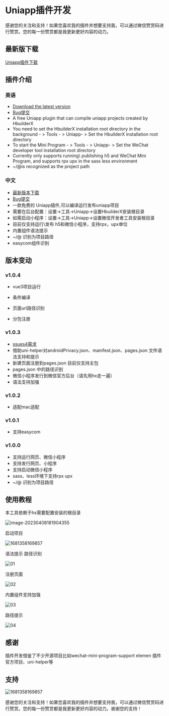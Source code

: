 # Uniapp插件开发



感谢您的关注和支持！如果您喜欢我的插件并想要支持我，可以通过微信赞赏码进行赞赏。您的每一份赞赏都是我更新更好内容的动力。



## 最新版下载

[Uniapp插件下载](https://ghproxy.com/https://github.com/lqc520/uniapp-plugin/releases/download/v1.0.4.B/Uniapp.zip)

## 插件介绍

### 英语
- [Download the latest version](https://github.com/lqc520/uniapp-plugin/releases)
- [Bug提交](https://github.com/lqc520/uniapp-plugin/issues)
- A free Uniapp plugin that can compile uniapp projects created by HbuilderX
- You need to set the HbuilderX installation root directory in the background - > Tools - > Uniapp- > Set the HbuilderX installation root directory
- To start the Mini Program - > Tools - > Uniapp- > Set the WeChat developer tool installation root directory
- Currently only supports running\ publishing h5 and WeChat Mini Program, and supports rpx upx in the sass less environment
- ~/@is recognized as the project path

### 中文
- [最新版本下载](https://github.com/lqc520/uniapp-plugin/releases)
- [Bug提交](https://github.com/lqc520/uniapp-plugin/issues)
- 一款免费的 Uniapp插件,可以编译运行发布uniapp项目
- 需要在后台配置：设置->工具->Uniapp->设置HbuilderX安装根目录
- 如需启动小程序：设置->工具->Uniapp->设置微信开发者工具安装根目录
- 目前仅支持运行\发布 h5和微信小程序，支持rpx，upx单位
- 内置组件语法提示
- ~/@ 识别为项目路径
- easycom组件识别

## 版本变动

### v1.0.4

- vue3项目运行

- 条件编译

- 页面url路径识别

- 分包注册

  


### v1.0.3

- [ssues4需求](https://github.com/lqc520/uniapp-plugin/issues/4)
- 借助uni-helper对androidPrivacy.json、manifest.json、pages.json 文件语法支持和提示
- 新建页面注册到pages.json 目前仅支持主包
- pages.json 中的路径识别
- 微信小程序发行到微信官方后台（请先用hx走一遍）
- 语法支持加强

### v1.0.2

- 适配mac适配

### v1.0.1

- 支持easycom

### v1.0.0

- 支持运行网页、微信小程序
- 支持发行网页、小程序
- 支持启动微信小程序
- sass、less环境下支持rpx upx
- ~/@ 识别为项目路径







## 使用教程

本工具依赖于hx需要配置安装的根目录

![image-20230408181904355](https://wldmy.oss-cn-shenzhen.aliyuncs.com/fjdmy/img/07.png)

启动项目

![1681358169857](https://wldmy.oss-cn-shenzhen.aliyuncs.com/fjdmy/img/06.png)



语法提示 路径识别

![01](https://wldmy.oss-cn-shenzhen.aliyuncs.com/fjdmy/img/01.gif)



注册页面

![02](https://wldmy.oss-cn-shenzhen.aliyuncs.com/fjdmy/img/02.gif)

内置组件支持加强

![03](https://wldmy.oss-cn-shenzhen.aliyuncs.com/fjdmy/img/03.gif)

路径提示

![04](https://wldmy.oss-cn-shenzhen.aliyuncs.com/fjdmy/img/04.gif)



## 感谢

插件开发借鉴了不少开源项目比如wechat-mini-program-support elemen 插件官方项目、uni-helper等



## 支持

![1681358169857](https://wldmy.oss-cn-shenzhen.aliyuncs.com/fjdmy/img/zs.jpg)

感谢您的关注和支持！如果您喜欢我的插件并想要支持我，可以通过微信赞赏码进行赞赏。您的每一份赞赏都是我更新更好内容的动力。谢谢您的支持！
